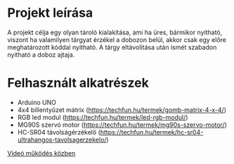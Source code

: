 # Projekt leírása
A projekt célja egy olyan tároló kialakítása, ami ha üres, bármikor nyitható, viszont ha valamilyen tárgyat érzékel a dobozon belül, akkor csak egy előre meghatározott kóddal nyitható.
A tárgy eltávolítása után ismét szabadon nyitható a doboz ajtaja.

# Felhasznált alkatrészek
* Arduino UNO
* 4x4 billentyűzet mátrix (https://techfun.hu/termek/gomb-matrix-4-x-4/)
* RGB led modul (https://techfun.hu/termek/led-rgb-modul/)
* MG90S szervó motor (https://techfun.hu/termek/mg90s-szervo-motor/)
* HC-SR04 távolságérzékelő (https://techfun.hu/termek/hc-sr04-ultrahangos-tavolsagerzekelo/)

[Videó működés közben](https://youtube.com/shorts/OVE0AfMP1Hs?feature=share)
